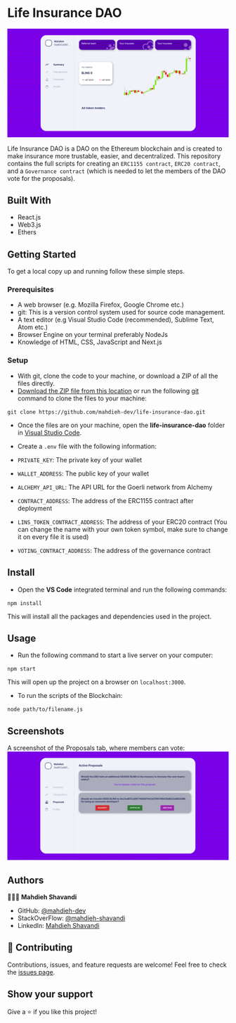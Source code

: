 # Life Insurance DAO

![LifeInsuranceDAO dashboard](https://github.com/mahdieh-dev/life-insurance-dao/blob/main/src/assets/dashboard.png)

Life Insurance DAO is a DAO on the Ethereum blockchain and is created to make insurance more trustable, easier, and decentralized.
This repository contains the full scripts for creating an `ERC1155 contract`, `ERC20 contract`, and a `Governance contract` (which is needed to let the members of the DAO vote for the proposals).

## Built With

- React.js
- Web3.js
- Ethers

## Getting Started

To get a local copy up and running follow these simple steps.

### Prerequisites

- A web browser (e.g. Mozilla Firefox, Google Chrome etc.)
- git: This is a version control system used for source code management.
- A text editor (e.g Visual Studio Code (recommended), Sublime Text, Atom etc.)
- Browser Engine on your terminal preferably NodeJs
- Knowledge of HTML, CSS, JavaScript and Next.js

### Setup

- With git, clone the code to your machine, or download a ZIP of all the files directly.
- [Download the ZIP file from this location](https://github.com/mahdieh-dev/life-insurance-dao/archive/refs/heads/main.zip) or run the following [git](https://git-scm.com/) command to clone the files to your machine:

```
git clone https://github.com/mahdieh-dev/life-insurance-dao.git
```

- Once the files are on your machine, open the **life-insurance-dao** folder in [Visual Studio Code](https://code.visualstudio.com/download).
- Create a `.env` file with the following information:

- `PRIVATE_KEY`: The private key of your wallet
- `WALLET_ADDRESS`: The public key of your wallet
- `ALCHEMY_API_URL`: The API URL for the Goerli network from Alchemy
- `CONTRACT_ADDRESS`: The address of the ERC1155 contract after deployment
- `LINS_TOKEN_CONTRACT_ADDRESS`: The address of your ERC20 contract (You can change the name with your own token symbol, make sure to change it on every file it is used)
- `VOTING_CONTRACT_ADDRESS`: The address of the governance contract

## Install

- Open the **VS Code** integrated terminal and run the following commands:

```
npm install
```

This will install all the packages and dependencies used in the project.

## Usage

- Run the following command to start a live server on your computer:

```
npm start
```

This will open up the project on a browser on `localhost:3000`.

- To run the scripts of the Blockchain:

```
node path/to/filename.js
```

## Screenshots

A screenshot of the Proposals tab, where members can vote:
![LifeInsuranceDAO Proposals tab image](https://github.com/mahdieh-dev/life-insurance-dao/blob/main/src/assets/proposals.png)

## Authors

👩🏻‍💼 **Mahdieh Shavandi**

- GitHub: [@mahdieh-dev](https://github.com/mahdieh-dev)
- StackOverFlow: [@mahdieh-shavandi](https://stackoverflow.com/users/8898138/mahdieh-shavandi)
- LinkedIn: [Mahdieh Shavandi](https://www.linkedin.com/in/mshvnd/)

## 🤝 Contributing

Contributions, issues, and feature requests are welcome!
Feel free to check the [issues page](../../issues/).

## Show your support

Give a ⭐️ if you like this project!
